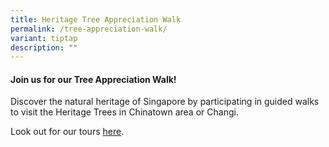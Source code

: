 ```yaml
---
title: Heritage Tree Appreciation Walk
permalink: /tree-appreciation-walk/
variant: tiptap
description: ""
---
```

<h4><strong>Join us for our Tree Appreciation Walk!</strong></h4>
<p>Discover the natural heritage of Singapore by participating in guided
walks to visit the Heritage Trees in Chinatown area or Changi.</p>
<p>Look out for our tours <a href="https://go.gov.sg/nparks-events" rel="noopener nofollow" target="_blank">here</a>.</p>